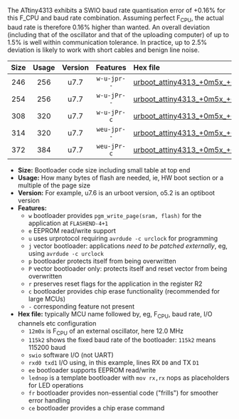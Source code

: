 The ATtiny4313 exhibits a SWIO baud rate quantisation error of +0.16% for this F_CPU and baud rate combination. Assuming perfect F<sub>CPU</sub>, the actual baud rate is therefore 0.16% higher than wanted. An overall deviation (including that of the oscillator and that of the uploading computer) of up to 1.5% is well within communication tolerance. In practice, up to 2.5% deviation is likely to work with short cables and benign line noise.

|Size|Usage|Version|Features|Hex file|
|:-:|:-:|:-:|:-:|:--|
|246|256|u7.7|`w-u-jpr--`|[urboot_attiny4313_+0m5x_+++9k6_swio_rxd0_txd1_lednop.hex](https://raw.githubusercontent.com/stefanrueger/urboot.hex/main/mcus/attiny4313/external_oscillator/fcpu_+0m5x/br_+++9k6/urboot_attiny4313_+0m5x_+++9k6_swio_rxd0_txd1_lednop.hex)|
|254|256|u7.7|`w-u-jPr--`|[urboot_attiny4313_+0m5x_+++9k6_swio_rxd0_txd1.hex](https://raw.githubusercontent.com/stefanrueger/urboot.hex/main/mcus/attiny4313/external_oscillator/fcpu_+0m5x/br_+++9k6/urboot_attiny4313_+0m5x_+++9k6_swio_rxd0_txd1.hex)|
|308|320|u7.7|`w-u-jPr-c`|[urboot_attiny4313_+0m5x_+++9k6_swio_rxd0_txd1_lednop_fr_ce.hex](https://raw.githubusercontent.com/stefanrueger/urboot.hex/main/mcus/attiny4313/external_oscillator/fcpu_+0m5x/br_+++9k6/urboot_attiny4313_+0m5x_+++9k6_swio_rxd0_txd1_lednop_fr_ce.hex)|
|314|320|u7.7|`weu-jpr--`|[urboot_attiny4313_+0m5x_+++9k6_swio_rxd0_txd1_ee_lednop.hex](https://raw.githubusercontent.com/stefanrueger/urboot.hex/main/mcus/attiny4313/external_oscillator/fcpu_+0m5x/br_+++9k6/urboot_attiny4313_+0m5x_+++9k6_swio_rxd0_txd1_ee_lednop.hex)|
|372|384|u7.7|`weu-jPr-c`|[urboot_attiny4313_+0m5x_+++9k6_swio_rxd0_txd1_ee_lednop_fr_ce.hex](https://raw.githubusercontent.com/stefanrueger/urboot.hex/main/mcus/attiny4313/external_oscillator/fcpu_+0m5x/br_+++9k6/urboot_attiny4313_+0m5x_+++9k6_swio_rxd0_txd1_ee_lednop_fr_ce.hex)|

- **Size:** Bootloader code size including small table at top end
- **Usage:** How many bytes of flash are needed, ie, HW boot section or a multiple of the page size
- **Version:** For example, u7.6 is an urboot version, o5.2 is an optiboot version
- **Features:**
  + `w` bootloader provides `pgm_write_page(sram, flash)` for the application at `FLASHEND-4+1`
  + `e` EEPROM read/write support
  + `u` uses urprotocol requiring `avrdude -c urclock` for programming
  + `j` vector bootloader: applications *need to be patched externally*, eg, using `avrdude -c urclock`
  + `p` bootloader protects itself from being overwritten
  + `P` vector bootloader only: protects itself and reset vector from being overwritten
  + `r` preserves reset flags for the application in the register R2
  + `c` bootloader provides chip erase functionality (recommended for large MCUs)
  + `-` corresponding feature not present
- **Hex file:** typically MCU name followed by, eg, F<sub>CPU</sub>, baud rate, I/O channels etc configuration
  + `12m0x` is F<sub>CPU</sub> of an external oscillator, here 12.0 MHz
  + `115k2` shows the fixed baud rate of the bootloader: `115k2` means 115200 baud
  + `swio` software I/O (not UART)
  + `rxd0 txd1` I/O using, in this example, lines RX `D0` and TX `D1`
  + `ee` bootloader supports EEPROM read/write
  + `lednop` is a template bootloader with `mov rx,rx` nops as placeholders for LED operations
  + `fr` bootloader provides non-essential code ("frills") for smoother error handling
  + `ce` bootloader provides a chip erase command
